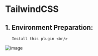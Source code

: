 # TailwindCSS
## 1. Environment Preparation: <br/>
       Install this plugin <br/>
       
![image](https://github.com/user-attachments/assets/2a5fa215-42d3-4ad7-b55a-1dde9dd274ac)
